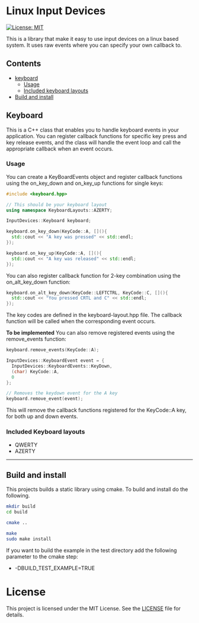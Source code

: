 # Linux Input Devices

[![License: MIT](https://img.shields.io/badge/License-MIT-yellow.svg)](https://opensource.org/licenses/MIT)

This is a library that make it easy to use input devices on a linux based system. It uses raw events where you can specify your own callback to.

## Contents
- [keyboard](#keyboard)
  - [Usage](#usage)
  - [Included keyboard layouts](#included-keyboard-layouts)
- [Build and install](#build-and-install)

## Keyboard

This is a C++ class that enables you to handle keyboard events in your application. You can register callback functions for specific key press and key release events, and the class will handle the event loop and call the appropriate callback when an event occurs.

### Usage

You can create a KeyBoardEvents object and register callback functions using the on_key_down and on_key_up functions for single keys:

```cpp
#include <keyboard.hpp>

// This should be your keyboard layout
using namespace KeyboardLayouts::AZERTY;

InputDevices::Keyboard keyboard;

keyboard.on_key_down(KeyCode::A, [](){
  std::cout << "A key was pressed" << std::endl;
});

keyboard.on_key_up(KeyCode::A, [](){
  std::cout << "A key was released" << std::endl;
});

```

You can also register callback function for 2-key combination using the on_alt_key_down function:

```cpp
keyboard.on_alt_key_down(KeyCode::LEFTCTRL, KeyCode::C, [](){
  std::cout << "You pressed CRTL and C" << std::endl;
});
```

The key codes are defined in the keyboard-layout.hpp file. 
The callback function will be called when the corresponding event occurs.

**To be implemented**
You can also remove registered events using the remove_events function:

```cpp
keyboard.remove_events(KeyCode::A);

InputDevices::KeyboardEvent event = {
  InputDevices::KeyboardEvents::KeyDown,
  (char) KeyCode::A,
  0
};

// Removes the keydown event for the A key
keyboard.remove_event(event);
```

This will remove the callback functions registered for the KeyCode::A key, for both up and down events.

### Included Keyboard layouts

- QWERTY
- AZERTY

<hr/>

## Build and install 

This projects builds a static library using cmake. To build and install do the following.

```bash
mkdir build
cd build

cmake ..

make
sudo make install
```

If you want to build the example in the test directory add the following parameter to the cmake step:

- -DBUILD_TEST_EXAMPLE=TRUE

# License

This project is licensed under the MIT License. See the [LICENSE](./LICENSE) file for details.
